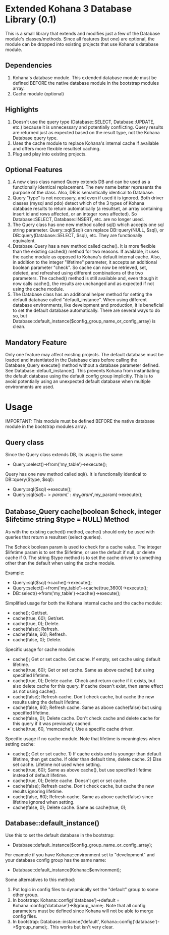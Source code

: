 Extended Kohana 3 Database Library (0.1)
=======================================

This is a small library that extends and modifies just a few of the Database module's classes/methods. Since all features (but one) are optional, the module can be dropped into existing projects that use Kohana's database module.

Dependencies
------------

1. Kohana's database module. This extended database module must be defined BEFORE the native database module in the bootstrap modules array.
2. Cache module (optional)

Highlights
----------

1. Doesn't use the query type (Database::SELECT, Database::UPDATE, etc.) because it is unnecessary and potentially conflicting. Query results are returned just as expected based on the result type, not the Kohana Database query type. 
2. Uses the cache module to replace Kohana's internal cache if available and offers more flexible resultset caching. 
3. Plug and play into existing projects.

Optional Features
-----------------

1. A new class class named Query extends DB and can be used as a functionally identical replacement. The new name better represents the purpose of the class. Also, DB is semantically identical to Database.
2. Query "type" is not necessary, and even if used it is ignored. Both driver classes (mysql and pdo) detect which of the 3 types of Kohana database results to return automatically (a resultset, an array containing insert id and rows affected, or an integer rows affected). So Database::SELECT, Database::INSERT, etc. are no longer used.
3. The Query class has one new method called sql() which accepts one sql string parameter. Query::sql($sql) can replace DB::query(NULL, $sql), or DB::query(Database::SELECT, $sql), etc. They are functionally equivalent. 
4. Database_Query has a new method called cache(). It is more flexible than the existing cached() method for two reasons. If available, it uses the cache module as opposed to Kohana's default internal cache. Also, in addition to the integer "lifetime" parameter, it accepts an additional boolean parameter "check". So cache can now be retrieved, set, deleted, and refreshed using different combinations of the two parameters. The cached() method is still available and, even though it now calls cache(), the results are unchanged and as expected if not using the cache module.  
5. The Database class has an additional helper method for setting the default database called "default_instance". When using different database environments, like development and production, it is beneficial to set the default database automatically. There are several ways to do so, but Database::default_instance($config_group_name_or_config_array) is clean.

Mandatory Feature
-----------------

Only one feature may affect existing projects. The default database must be loaded and instantiated in the Database class before calling the Database_Query execute() method without a database parameter defined. See Database::default_instance(). This prevents Kohana from instantiating the default database using the default config group implicitly. This is to avoid potentially using an unexpected default database when multiple environments are used.


Usage
=====

IMPORTANT: This module must be defined BEFORE the native database module in the bootstrap modules array.

Query class
-----------

Since the Query class extends DB, its usage is the same:

- Query::select()->from('my_table')->execute();

Query has one new method called sql(). It is functionally identical to DB::query($type, $sql):

- Query::sql($sql)->execute();
- Query::sql($sql)->param(':my_param',$my_param)->execute();

Database_Query cache(boolean $check, integer $lifetime string $type = NULL) Method
----------------------------------------------------------------------------------

As with the existing cached() method, cache() should only be used with queries that return a resultset (select queries).

The $check boolean param is used to check for a cache value.
The integer $lifetime param is to set the $lifetime, or use the default if null, or delete cache if 0.
The string $type method is to set the cache driver to something other than the default when using the cache module.

Example:

- Query::sql($sql)->cache()->execute();
- Query::select()->from('my_table')->cache(true,3600)->execute();
- DB::select()->from('my_table')->cache()->execute();

Simplified usage for both the Kohana internal cache and the cache module:

- cache(); Get/set.
- cache(true, 60); Get/set.
- cache(true, 0); Delete.
- cache(false); Refresh.
- cache(false, 60); Refresh.
- cache(false, 0); Delete.

Specific usage for cache module:

- cache(); Get or set cache. Get cache. If empty, set cache using default lifetime.
- cache(true, 60); Get or set cache. Same as above cache() but using specified lifetime.
- cache(true, 0); Delete cache. Check and return cache if it exists, but also delete cache for this query. If cache doesn't exist, then same effect as not using cache().
- cache(false); Refresh cache. Don't check cache, but cache the new results using the default lifetime.
- cache(false, 60); Refresh cache. Same as above cache(false) but using specified lifetime.
- cache(false, 0); Delete cache. Don't check cache and delete cache for this query if it was previously cached.
- cache(true, 60, 'memcache'); Use a specific cache driver.

Specific usage if no cache module. Note that lifetime is meaningless when setting cache:

- cache(); Get or set cache. 
			1) If cache exists and is younger than default lifetime, then get cache. If older than default time, delete cache.
 		    2) Else set cache. Lifetime not used when setting.
- cache(true, 60); Same as above cache(), but use specified lifetime instead of default lifetime.
- cache(true, 0); Delete cache. Doesn't get or set cache.
- cache(false); Refresh cache. Don't check cache, but cache the new results ignoring lifetime.
- cache(false, 60); Refresh cache. Same as above cache(false) since lifetime ignored when setting.
- cache(false, 0); Delete cache. Same as cache(true, 0);

Database::default_instance()
----------------------------

Use this to set the default database in the bootstrap:

- Database::default_instance($config_group_name_or_config_array);

For example if you have Kohana::environment set to "development" and your database config group has the same name:

- Database::default_instance(Kohana::$environment);

Some alternatives to this method:

1. Put logic in config files to dynamically set the "default" group to some other group.
2. In bootstrap: Kohana::config('database')->default = Kohana::config('database')->$group_name;. Note that all config parameters must be defined since Kohana will not be able to merge config files.
3. In bootstrap: Database::instance('default', Kohana::config('database')->$group_name);. This works but isn't very clear.
